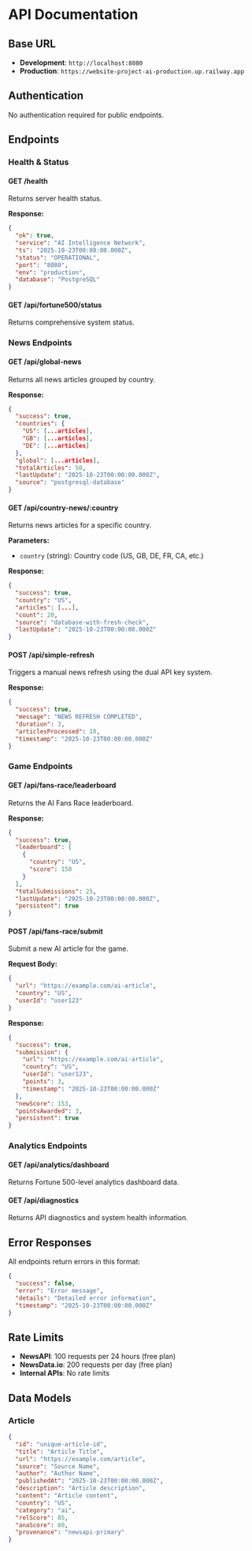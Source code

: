 # API Documentation

## Base URL
- **Development**: `http://localhost:8080`
- **Production**: `https://website-project-ai-production.up.railway.app`

## Authentication
No authentication required for public endpoints.

## Endpoints

### Health & Status

#### GET /health
Returns server health status.

**Response:**
```json
{
  "ok": true,
  "service": "AI Intelligence Network",
  "ts": "2025-10-23T00:00:00.000Z",
  "status": "OPERATIONAL",
  "port": "8080",
  "env": "production",
  "database": "PostgreSQL"
}
```

#### GET /api/fortune500/status
Returns comprehensive system status.

### News Endpoints

#### GET /api/global-news
Returns all news articles grouped by country.

**Response:**
```json
{
  "success": true,
  "countries": {
    "US": [...articles],
    "GB": [...articles],
    "DE": [...articles]
  },
  "global": [...articles],
  "totalArticles": 50,
  "lastUpdate": "2025-10-23T00:00:00.000Z",
  "source": "postgresql-database"
}
```

#### GET /api/country-news/:country
Returns news articles for a specific country.

**Parameters:**
- `country` (string): Country code (US, GB, DE, FR, CA, etc.)

**Response:**
```json
{
  "success": true,
  "country": "US",
  "articles": [...],
  "count": 20,
  "source": "database-with-fresh-check",
  "lastUpdate": "2025-10-23T00:00:00.000Z"
}
```

#### POST /api/simple-refresh
Triggers a manual news refresh using the dual API key system.

**Response:**
```json
{
  "success": true,
  "message": "NEWS REFRESH COMPLETED",
  "duration": 3,
  "articlesProcessed": 10,
  "timestamp": "2025-10-23T00:00:00.000Z"
}
```

### Game Endpoints

#### GET /api/fans-race/leaderboard
Returns the AI Fans Race leaderboard.

**Response:**
```json
{
  "success": true,
  "leaderboard": [
    {
      "country": "US",
      "score": 150
    }
  ],
  "totalSubmissions": 25,
  "lastUpdate": "2025-10-23T00:00:00.000Z",
  "persistent": true
}
```

#### POST /api/fans-race/submit
Submit a new AI article for the game.

**Request Body:**
```json
{
  "url": "https://example.com/ai-article",
  "country": "US",
  "userId": "user123"
}
```

**Response:**
```json
{
  "success": true,
  "submission": {
    "url": "https://example.com/ai-article",
    "country": "US",
    "userId": "user123",
    "points": 3,
    "timestamp": "2025-10-23T00:00:00.000Z"
  },
  "newScore": 153,
  "pointsAwarded": 3,
  "persistent": true
}
```

### Analytics Endpoints

#### GET /api/analytics/dashboard
Returns Fortune 500-level analytics dashboard data.

#### GET /api/diagnostics
Returns API diagnostics and system health information.

## Error Responses

All endpoints return errors in this format:

```json
{
  "success": false,
  "error": "Error message",
  "details": "Detailed error information",
  "timestamp": "2025-10-23T00:00:00.000Z"
}
```

## Rate Limits

- **NewsAPI**: 100 requests per 24 hours (free plan)
- **NewsData.io**: 200 requests per day (free plan)
- **Internal APIs**: No rate limits

## Data Models

### Article
```json
{
  "id": "unique-article-id",
  "title": "Article Title",
  "url": "https://example.com/article",
  "source": "Source Name",
  "author": "Author Name",
  "publishedAt": "2025-10-23T00:00:00.000Z",
  "description": "Article description",
  "content": "Article content",
  "country": "US",
  "category": "ai",
  "relScore": 85,
  "anaScore": 80,
  "provenance": "newsapi-primary"
}
```